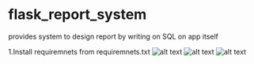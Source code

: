 # flask_report_system
provides system to design report by writing on SQL on app itself

1.Install requiremnets from requiremnets.txt
![alt text](https://github.com/RameshPonnusami/flask_report_system/tree/master/static/images/screenshot/Add_edit_report.JPG?raw=true)
![alt text](https://github.com/RameshPonnusami/flask_report_system/tree/master/static/images/screenshot/Manage_reports.JPG?raw=true)
![alt text](https://github.com/RameshPonnusami/flask_report_system/tree/master/static/images/screenshot/db.JPG?raw=true)



